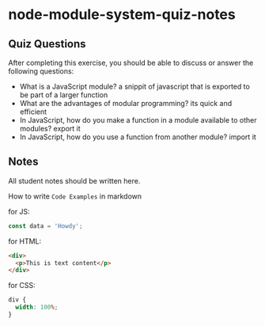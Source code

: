 # node-module-system-quiz-notes

## Quiz Questions

After completing this exercise, you should be able to discuss or answer the following questions:

- What is a JavaScript module?
  a snippit of javascript that is exported to be part of a larger function
- What are the advantages of modular programming?
  its quick and efficient
- In JavaScript, how do you make a function in a module available to other modules?
  export it
- In JavaScript, how do you use a function from another module?
  import it

## Notes

All student notes should be written here.

How to write `Code Examples` in markdown

for JS:

```javascript
const data = 'Howdy';
```

for HTML:

```html
<div>
  <p>This is text content</p>
</div>
```

for CSS:

```css
div {
  width: 100%;
}
```
